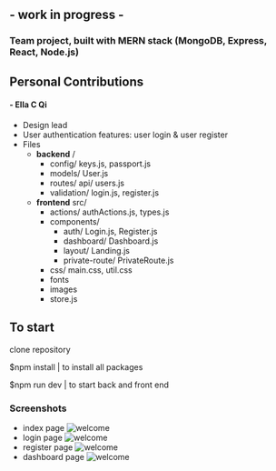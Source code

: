 ## - work in progress - ##

### Team project, built with MERN stack (MongoDB, Express, React, Node.js)
## Personal Contributions
#### - Ella C Qi
 * Design lead
 * User authentication features: user login & user register
 * Files
   * **backend** /
     * config/ keys.js, passport.js
     * models/ User.js
     * routes/ api/ users.js
     * validation/ login.js, register.js
   * **frontend** src/
     * actions/ authActions.js, types.js
     * components/
       * auth/ Login.js, Register.js
       * dashboard/ Dashboard.js
       * layout/ Landing.js
       * private-route/ PrivateRoute.js
     * css/ main.css, util.css
     * fonts
     * images
     * store.js
     
     
     

## To start

  clone repository
  
   
  $npm install  | to install all packages
  
  $npm run dev | to start back and front end

### Screenshots
 - index page
![welcome](public/welcome.png)
 - login page
![welcome](public/login.png)
 - register page
![welcome](public/register.png)
 - dashboard page
![welcome](public/dash.png)
